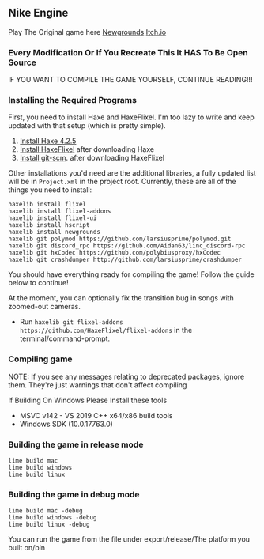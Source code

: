 ## Nike Engine 
Play The Original game here [Newgrounds](https://www.newgrounds.com/portal/view/770371) [Itch.io](https://ninja-muffin24.itch.io/funkin)

### Every Modification Or If You Recreate This It HAS To Be Open Source

IF YOU WANT TO COMPILE THE GAME YOURSELF, CONTINUE READING!!! 



### Installing the Required Programs

First, you need to install Haxe and HaxeFlixel. I'm too lazy to write and keep updated with that setup (which is pretty simple). 
1. [Install Haxe 4.2.5](https://haxe.org/download/version/4.2.5/)
2. [Install HaxeFlixel](https://haxeflixel.com/documentation/install-haxeflixel/) after downloading Haxe
3. [Install git-scm](https://git-scm.com/downloads). after downloading HaxeFlixel

Other installations you'd need are the additional libraries, a fully updated list will be in `Project.xml` in the project root. Currently, these are all of the things you need to install:
```
haxelib install flixel
haxelib install flixel-addons
haxelib install flixel-ui
haxelib install hscript
haxelib install newgrounds
haxelib git polymod https://github.com/larsiusprime/polymod.git
haxelib git discord_rpc https://github.com/Aidan63/linc_discord-rpc
haxelib git hxCodec https://github.com/polybiusproxy/hxCodec
haxelib git crashdumper http://github.com/larsiusprime/crashdumper
```

You should have everything ready for compiling the game! Follow the guide below to continue!

At the moment, you can optionally fix the transition bug in songs with zoomed-out cameras.
- Run `haxelib git flixel-addons https://github.com/HaxeFlixel/flixel-addons` in the terminal/command-prompt.


### Compiling game
NOTE: If you see any messages relating to deprecated packages, ignore them. They're just warnings that don't affect compiling

If Building On Windows Please Install these tools
* MSVC v142 - VS 2019 C++ x64/x86 build tools
* Windows SDK (10.0.17763.0)

### Building the game in release mode
```
lime build mac
lime build windows
lime build linux
```
### Building the game in debug mode
```
lime build mac -debug
lime build windows -debug
lime build linux -debug
```
You can run the game from the file under export/release/The platform you built on/bin
